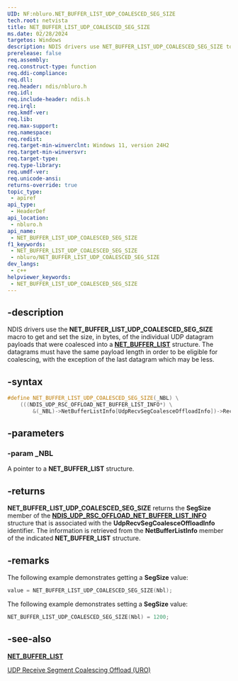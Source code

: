 ```yaml
---
UID: NF:nbluro.NET_BUFFER_LIST_UDP_COALESCED_SEG_SIZE
tech.root: netvista
title: NET_BUFFER_LIST_UDP_COALESCED_SEG_SIZE
ms.date: 02/28/2024
targetos: Windows
description: NDIS drivers use NET_BUFFER_LIST_UDP_COALESCED_SEG_SIZE to get and set the size, in bytes, of the individual UDP datagram payloads that were coalesced into a single NET_BUFFER_LIST structure.
prerelease: false
req.assembly: 
req.construct-type: function
req.ddi-compliance: 
req.dll: 
req.header: ndis/nbluro.h
req.idl: 
req.include-header: ndis.h
req.irql: 
req.kmdf-ver: 
req.lib: 
req.max-support: 
req.namespace: 
req.redist: 
req.target-min-winverclnt: Windows 11, version 24H2
req.target-min-winversvr: 
req.target-type: 
req.type-library: 
req.umdf-ver: 
req.unicode-ansi: 
returns-override: true
topic_type:
 - apiref
api_type:
 - HeaderDef
api_location:
 - nbluro.h
api_name:
 - NET_BUFFER_LIST_UDP_COALESCED_SEG_SIZE
f1_keywords:
 - NET_BUFFER_LIST_UDP_COALESCED_SEG_SIZE
 - nbluro/NET_BUFFER_LIST_UDP_COALESCED_SEG_SIZE
dev_langs:
 - c++
helpviewer_keywords:
 - NET_BUFFER_LIST_UDP_COALESCED_SEG_SIZE
---
```


## -description

NDIS drivers use the **NET_BUFFER_LIST_UDP_COALESCED_SEG_SIZE** macro to get and set the size, in bytes, of the individual UDP datagram payloads that were coalesced into a [**NET_BUFFER_LIST**](../nbl/ns-nbl-net_buffer_list.md) structure. The datagrams must have the same payload length in order to be eligible for coalescing, with the exception of the last datagram which may be less.

## -syntax

```cpp
#define NET_BUFFER_LIST_UDP_COALESCED_SEG_SIZE(_NBL) \
    (((NDIS_UDP_RSC_OFFLOAD_NET_BUFFER_LIST_INFO*) \
        &(_NBL)->NetBufferListInfo[UdpRecvSegCoalesceOffloadInfo])->Receive.SegSize)
```

## -parameters

### -param _NBL

A pointer to a **NET_BUFFER_LIST** structure.

## -returns

**NET_BUFFER_LIST_UDP_COALESCED_SEG_SIZE** returns the **SegSize** member of the [**NDIS_UDP_RSC_OFFLOAD_NET_BUFFER_LIST_INFO**](../nbluro/ns-nbluro-ndis_udp_rsc_offload_net_buffer_list_info.md) structure that is associated with the **UdpRecvSegCoalesceOffloadInfo** identifier. The information is retrieved from the **NetBufferListInfo** member of the indicated **NET_BUFFER_LIST** structure.

## -remarks

The following example demonstrates getting a **SegSize** value:

```cpp
value = NET_BUFFER_LIST_UDP_COALESCED_SEG_SIZE(Nbl);
```

The following example demonstrates setting a **SegSize** value:

```cpp
NET_BUFFER_LIST_UDP_COALESCED_SEG_SIZE(Nbl) = 1200;
```

## -see-also

[**NET_BUFFER_LIST**](../nbl/ns-nbl-net_buffer_list.md)

[UDP Receive Segment Coalescing Offload (URO)](/windows-hardware/drivers/network/udp-rsc-offload)